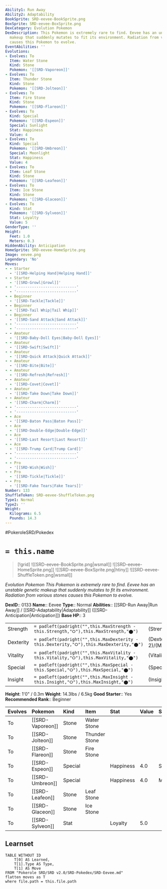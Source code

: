 ```yaml
---
Ability1: Run Away
Ability2: Adaptability
BookSprite: SRD-eevee-BookSprite.png
BoxSprite: SRD-eevee-BoxSprite.png
DexCategory: Evolution Pokemon
DexDescription: This Pokemon is extremely rare to find. Eevee has an unstable genetic
  makeup that suddenly mutates to fit its environment. Radiation from various stones
  causes this Pokemon to evolve.
EventAbilities: ''
Evolutions:
- Evolves: To
  Item: Water Stone
  Kind: Stone
  Pokemon: '[[SRD-Vaporeon]]'
- Evolves: To
  Item: Thunder Stone
  Kind: Stone
  Pokemon: '[[SRD-Jolteon]]'
- Evolves: To
  Item: Fire Stone
  Kind: Stone
  Pokemon: '[[SRD-Flareon]]'
- Evolves: To
  Kind: Special
  Pokemon: '[[SRD-Espeon]]'
  Special: Sunlight
  Stat: Happiness
  Value: 4
- Evolves: To
  Kind: Special
  Pokemon: '[[SRD-Umbreon]]'
  Special: Moonlight
  Stat: Happiness
  Value: 4
- Evolves: To
  Item: Leaf Stone
  Kind: Stone
  Pokemon: '[[SRD-Leafeon]]'
- Evolves: To
  Item: Ice Stone
  Kind: Stone
  Pokemon: '[[SRD-Glaceon]]'
- Evolves: To
  Kind: Stat
  Pokemon: '[[SRD-Sylveon]]'
  Stat: Loyalty
  Value: 5
GenderType: ''
Height:
  Feet: 1.0
  Meters: 0.3
HiddenAbility: Anticipation
HomeSprite: SRD-eevee-HomeSprite.png
Image: eevee.png
Legendary: 'No'
Moves:
- - Starter
  - '[[SRD-Helping Hand|Helping Hand]]'
- - Starter
  - '[[SRD-Growl|Growl]]'
- - '---------------------------'
  - '---------------------------'
- - Beginner
  - '[[SRD-Tackle|Tackle]]'
- - Beginner
  - '[[SRD-Tail Whip|Tail Whip]]'
- - Beginner
  - '[[SRD-Sand Attack|Sand Attack]]'
- - '---------------------------'
  - '---------------------------'
- - Amateur
  - '[[SRD-Baby-Doll Eyes|Baby-Doll Eyes]]'
- - Amateur
  - '[[SRD-Swift|Swift]]'
- - Amateur
  - '[[SRD-Quick Attack|Quick Attack]]'
- - Amateur
  - '[[SRD-Bite|Bite]]'
- - Amateur
  - '[[SRD-Refresh|Refresh]]'
- - Amateur
  - '[[SRD-Covet|Covet]]'
- - Amateur
  - '[[SRD-Take Down|Take Down]]'
- - Amateur
  - '[[SRD-Charm|Charm]]'
- - '---------------------------'
  - '---------------------------'
- - Ace
  - '[[SRD-Baton Pass|Baton Pass]]'
- - Ace
  - '[[SRD-Double-Edge|Double-Edge]]'
- - Ace
  - '[[SRD-Last Resort|Last Resort]]'
- - Ace
  - '[[SRD-Trump Card|Trump Card]]'
- - '---------------------------'
  - '---------------------------'
- - Pro
  - '[[SRD-Wish|Wish]]'
- - Pro
  - '[[SRD-Tickle|Tickle]]'
- - Pro
  - '[[SRD-Fake Tears|Fake Tears]]'
Number: 133
ShuffleToken: SRD-eevee-ShuffleToken.png
Type1: Normal
Type2: ''
Weight:
  Kilograms: 6.5
  Pounds: 14.3
---
```


#PokeroleSRD/Pokedex

# `= this.name`

> [!grid]
> ![[SRD-eevee-BookSprite.png|wsmall]]
> ![[SRD-eevee-HomeSprite.png]]
> ![[SRD-eevee-BoxSprite.png|htiny]]
> ![[SRD-eevee-ShuffleToken.png|wsmall]]


*Evolution Pokemon*
*This Pokemon is extremely rare to find. Eevee has an unstable genetic makeup that suddenly mutates to fit its environment. Radiation from various stones causes this Pokemon to evolve.*

**DexID**:: 0133
**Name**:: Eevee
**Type**:: Normal
**Abilities**:: [[SRD-Run Away|Run Away]] / [[SRD-Adaptability|Adaptability]] ([[SRD-Anticipation|Anticipation]])
**Base HP**:: 3

|           |                                                                                        |                                          |
| --------- | -------------------------------------------------------------------------------------- | ---------------------------------------- |
| Strength  | `= padleft(padright("",this.MaxStrength - this.Strength,"⭘"),this.MaxStrength,"⬤")`    | (Strength::2)/(MaxStrength::4)   |
| Dexterity | `= padleft(padright("",this.MaxDexterity - this.Dexterity,"⭘"),this.MaxDexterity,"⬤")` | (Dexterity:: 2)/(MaxDexterity::4) |
| Vitality  | `= padleft(padright("",this.MaxVitality - this.Vitality,"⭘"),this.MaxVitality,"⬤")`    | (Vitality::2)/(MaxVitality::4)   |
| Special   | `= padleft(padright("",this.MaxSpecial - this.Special,"⭘"),this.MaxSpecial,"⬤")`       | (Special::2)/(MaxSpecial::4)     |
| Insight   | `= padleft(padright("",this.MaxInsight - this.Insight,"⭘"),this.MaxInsight,"⬤")`       | (Insight::2)/(MaxInsight::4)     |

**Height**: 1'0" / 0.3m
**Weight**: 14.3lbs / 6.5kg
**Good Starter**:: Yes
**Recommended Rank**:: Beginner

| Evolves   | Pokemon          | Kind    | Item          | Stat      | Value   | Special   |
|:----------|:-----------------|:--------|:--------------|:----------|:--------|:----------|
| To        | [[SRD-Vaporeon]] | Stone   | Water Stone   |           |         |           |
| To        | [[SRD-Jolteon]]  | Stone   | Thunder Stone |           |         |           |
| To        | [[SRD-Flareon]]  | Stone   | Fire Stone    |           |         |           |
| To        | [[SRD-Espeon]]   | Special |               | Happiness | 4.0     | Sunlight  |
| To        | [[SRD-Umbreon]]  | Special |               | Happiness | 4.0     | Moonlight |
| To        | [[SRD-Leafeon]]  | Stone   | Leaf Stone    |           |         |           |
| To        | [[SRD-Glaceon]]  | Stone   | Ice Stone     |           |         |           |
| To        | [[SRD-Sylveon]]  | Stat    |               | Loyalty   | 5.0     |           |

## Learnset

```dataview
TABLE WITHOUT ID
    T[0] AS Learned,
    T[1].Type AS Type,
    T[1] AS Move
FROM "Pokerole SRD/SRD v2.0/SRD-Pokedex/SRD-Eevee.md"
flatten moves as T
where file.path = this.file.path
```
